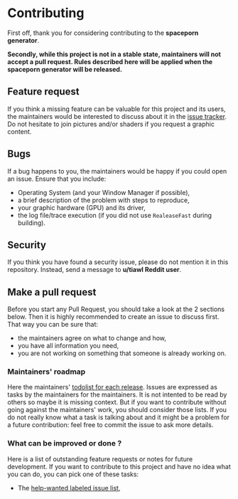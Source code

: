 # Contributing

First off, thank you for considering contributing to the **spaceporn generator**.

**Secondly, while this project is not in a stable state, maintainers will not accept a pull request. Rules described here will be applied when the spaceporn generator will be released.**

## Feature request

If you think a missing feature can be valuable for this project and its users, the maintainers would be interested to discuss about it in the [issue tracker](https://github.com/tiawl/spaceporn/issues). Do not hesitate to join pictures and/or shaders if you request a graphic content.

## Bugs

If a bug happens to you, the maintainers would be happy if you could open an issue. Ensure that you include:
- Operating System (and your Window Manager if possible),
- a brief description of the problem with steps to reproduce,
- your graphic hardware (GPU) and its driver,
- the log file/trace execution (if you did not use `RealeaseFast` during building).

## Security

If you think you have found a security issue, please do not mention it in this repository. Instead, send a message to **u/tiawl Reddit user**.

## Make a pull request

Before you start any Pull Request, you should take a look at the 2 sections below. Then it is highly recommended to create an issue to discuss first. That way you can be sure that:
- the maintainers agree on what to change and how,
- you have all information you need,
- you are not working on something that someone is already working on.

### Maintainers' roadmap

Here the maintainers' [todolist for each release](https://github.com/tiawl/spaceporn/milestones). Issues are expressed as tasks by the maintainers for the maintainers. It is not intented to be read by others so maybe it is missing context. But if you want to contribute without going against the maintainers' work, you should consider those lists. If you do not really know what a task is talking about and it might be a problem for a future contribution: feel free to commit the issue to ask more details.

### What can be improved or done ?

Here is a list of outstanding feature requests or notes for future development. If you want to contribute to this project and have no idea what you can do, you can pick one of these tasks:
- The [help-wanted labeled issue list](https://github.com/tiawl/spaceporn/labels/help-wanted),
